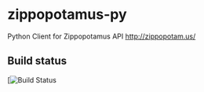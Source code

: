 zippopotamus-py
===============

Python Client for Zippopotamus API http://zippopotam.us/

Build status
------------

[![Build Status](https://api.travis-ci.org/pavelito/zippopotamus-py.png)